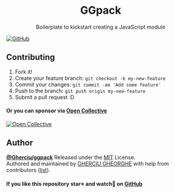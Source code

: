 <div align="center">
  <h1>GGpack</h1>
  <p>Boilerplate to kickstart creating a JavaScript module</p>
</div>

[![GitHub](https://img.shields.io/github/license/Gherciu/ggpack)](https://github.com/Gherciu/ggpack/blob/master/LICENSE)

## Contributing

1. Fork it!
2. Create your feature branch: `git checkout -b my-new-feature`
3. Commit your changes: `git commit -am 'Add some feature'`
4. Push to the branch: `git push origin my-new-feature`
5. Submit a pull request :D

#### Or you can sponsor via [Open Collective](https://opencollective.com/gherciu-gheorghe/)

[![Open Collective](https://opencollective.com/gherciu-gheorghe/tiers/sponsor.svg?avatarHeight=60)](https://opencollective.com/gherciu-gheorghe/)

## Author

**[@Gherciu/ggpack](https://github.com/Gherciu/ggpack)** Released under the [MIT](https://github.com/Gherciu/ggpack/blob/master/LICENSE) License.<br>
Authored and maintained by [GHERCIU GHEORGHE](https://github.com/Gherciu) with help from contributors ([list](https://github.com/Gherciu/ggpack/contributors)).

#### If you like this repository star:star: and watch:eyes: on [GitHub](https://github.com/Gherciu/ggpack)
